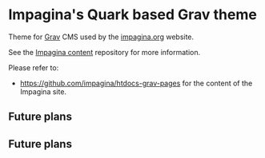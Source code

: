 # Impagina's Quark based Grav theme

Theme for [Grav](https://getgrav.org) CMS used by the [impagina.org](http://impagina.org) website.

See the [Impagina content](https://github.com/impagina/htdocs-grav-pages) repository for more information.

Please refer to:

- <https://github.com/impagina/htdocs-grav-pages> for the content of the Impagina site.

## Future plans

## Future plans
